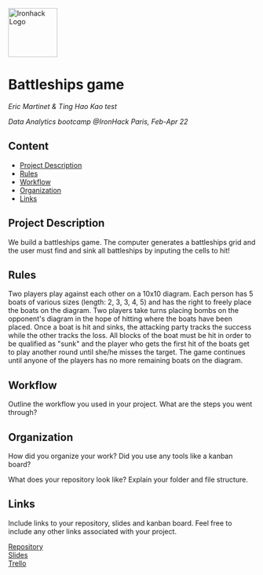 <img src="https://bit.ly/2VnXWr2" alt="Ironhack Logo" width="100"/>

# Battleships game
*Eric Martinet & Ting Hao Kao test*

*Data Analytics bootcamp @IronHack Paris, Feb-Apr 22*

## Content
- [Project Description](#project-description)
- [Rules](#rules)
- [Workflow](#workflow)
- [Organization](#organization)
- [Links](#links)

## Project Description
We build a battleships game.
The computer generates a battleships grid and the user must find and sink all battleships by inputing the cells to hit!

## Rules
Two players play against each other on a 10x10 diagram. Each person has 5 boats of various sizes (length: 2, 3, 3, 4, 5) and has the right to freely place the boats on the diagram. Two players take turns placing bombs on the opponent's diagram in the hope of hitting where the boats have been placed. Once a boat is hit and sinks, the attacking party tracks the success while the other tracks the loss. All blocks of the boat must be hit in order to be qualified as "sunk" and the player who gets the first hit of the boats get to play another round until she/he misses the target. The game continues until anyone of the players has no more remaining boats on the diagram.

## Workflow
Outline the workflow you used in your project. What are the steps you went through?

## Organization
How did you organize your work? Did you use any tools like a kanban board?

What does your repository look like? Explain your folder and file structure.

## Links
Include links to your repository, slides and kanban board. Feel free to include any other links associated with your project.

[Repository](https://github.com/)  
[Slides](https://slides.com/)  
[Trello](https://trello.com/en)  
